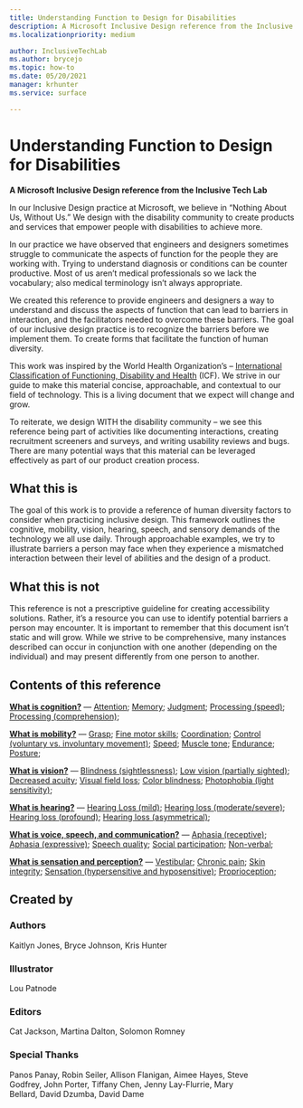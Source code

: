 ```yaml
---
title: Understanding Function to Design for Disabilities
description: A Microsoft Inclusive Design reference from the Inclusive Tech Lab
ms.localizationpriority: medium

author: InclusiveTechLab
ms.author: brycejo 
ms.topic: how-to
ms.date: 05/20/2021
manager: krhunter
ms.service: surface

---
```


# Understanding Function to Design for Disabilities
**A Microsoft Inclusive Design reference from the Inclusive Tech Lab**

In our Inclusive Design practice at Microsoft, we believe in &ldquo;Nothing About Us, Without Us.&rdquo; We design with the disability community to create products and services that empower people with disabilities to achieve more. 

In our practice we have observed that engineers and designers sometimes struggle to communicate the aspects of function for the people they are working with. Trying to understand diagnosis or conditions can be counter productive. Most of us aren’t medical professionals so we lack the vocabulary; also medical terminology isn’t always appropriate.

We created this reference to provide engineers and designers a way to understand and discuss the aspects of function that can lead to barriers in interaction, and the facilitators needed to overcome these barriers. The goal of our inclusive design practice is to recognize the barriers before we implement them. To create forms that facilitate the function of human diversity.

This work was inspired by the World Health Organization’s – [International Classification of Functioning, Disability and Health](https://www.who.int/standards/classifications/international-classification-of-functioning-disability-and-health) (ICF). We strive in our guide to make this material concise, approachable, and contextual to our field of technology. This is a living document that we expect will change and grow.

To reiterate, we design WITH the disability community – we see this reference being part of activities like documenting interactions, creating recruitment screeners and surveys, and writing usability reviews and bugs. There are many potential ways that this material can be leveraged effectively as part of our product creation process.

## What this is

The goal of this work is to provide a reference of human diversity factors to consider when practicing inclusive design. This framework outlines the cognitive, mobility, vision, hearing, speech, and sensory demands of the technology we all use daily. Through approachable examples, we try to illustrate barriers a person may face when they experience a mismatched interaction between their level of abilities and the design of a product.

## What this is not

This reference is not a prescriptive guideline for creating accessibility solutions. Rather, it’s a resource you can use to identify potential barriers a person may encounter. It is important to remember that this document isn’t static and will grow. While we strive to be comprehensive, many instances described can occur in conjunction with one another (depending on the individual) and may present differently from one person to another.

## Contents of this reference

**[What is cognition?](cognition.md)** — [Attention](cognition-attention.md); [Memory](cognition-memory.md); [Judgment](cognition-judgment.md); [Processing (speed)](cognition-processing-speed.md); [Processing (comprehension)](cognition-processing-comprehension.md); 

**[What is mobility?](mobility.md)** — [Grasp](mobility-grasp.md); [Fine motor skills](mobility-fine-motor-skills.md); [Coordination](mobility-coordination.md); [Control (voluntary vs. involuntary movement)](mobility-control.md); [Speed](mobility-speed.md); [Muscle tone](mobility-muscle-tone.md); [Endurance](mobility-endurance.md); [Posture](mobility-posture.md); 

**[What is vision?](vision.md)** — [Blindness (sightlessness)](vision-blindness-sightlessness.md); [Low vision (partially sighted)](vision-low-vision-partially-sighted.md); [Decreased acuity](vision-decreased-acuity.md); [Visual field loss](vision-visual-field-loss.md); [Color blindness](vision-color-blindness.md); [Photophobia (light sensitivity)](vision-photophobia-light-sensitivity.md); 

**[What is hearing?](hearing.md)** — [Hearing Loss (mild)](hearing-mild.md); [Hearing loss (moderate/severe)](hearing-moderate-severe.md); [Hearing loss (profound)](hearing-profound.md); [Hearing loss (asymmetrical)](hearing-asymmetrical.md); 

**[What is voice, speech, and communication?](voice-speech-communication.md)** — [Aphasia (receptive)](voice-speech-communication-aphasia-receptive.md); [Aphasia (expressive)](voice-speech-communication-aphasia-expressive.md); [Speech quality](voice-speech-communication-speech-quality.md); [Social participation](voice-speech-communication-social-participation.md); [Non-verbal](voice-speech-communication-non-verbal.md); 

**[What is sensation and perception?](sensation-perception.md)** — [Vestibular](sensation-perception-vestibular.md); [Chronic pain](sensation-perception-chronic-pain.md); [Skin integrity](sensation-perception-skin-integrity.md); [Sensation (hypersensitive and hyposensitive)](sensation-perception-sensation.md); [Proprioception](sensation-perception-proprioception.md); 

## Created by

### Authors
Kaitlyn Jones, Bryce Johnson, Kris Hunter

### Illustrator
Lou Patnode

### Editors
Cat Jackson, Martina Dalton, Solomon Romney

### Special Thanks
Panos Panay, Robin Seiler, Allison Flanigan, Aimee Hayes, Steve Godfrey, John Porter, Tiffany Chen, Jenny Lay-Flurrie, Mary Bellard, David Dzumba, David Dame


[comment]: # (Include Footer)
